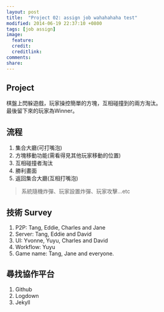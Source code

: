 ```yaml
---
layout: post
title:  "Project 02: assign job wahahahaha test"
modified: 2014-06-19 22:37:10 +0800
tags: [job assign]
image:
  feature: 
  credit: 
  creditlink: 
comments: 
share: 
---
```


## Project

棋盤上閃躲遊戲，玩家操控簡單的方塊，互相碰撞到的兩方淘汰。  
最後留下來的玩家為Winner。


## 流程

1. 集合大廳(可打嘴泡)
2. 方塊移動功能(需看得見其他玩家移動的位置)
3. 互相碰撞者淘汰
4. 勝利畫面
5. 返回集合大廳(互相打嘴泡)

> 系統隨機炸彈、玩家設置炸彈、玩家攻擊...etc

## 技術 Survey

1. P2P: Tang, Eddie, Charles and Jane
2. Server: Tang, Eddie and David
3. UI: Yvonne, Yuyu, Charles and David
4. Workflow: Yuyu
5. Game name: Tang, Jane and everyone.


## 尋找協作平台

1. Github
2. Logdown
3. Jekyll
